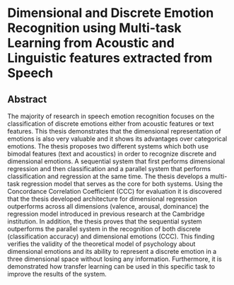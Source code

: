 # Dimensional and Discrete Emotion Recognition using Multi-task Learning from Acoustic and Linguistic features extracted from Speech

## Abstract
The majority of research in speech emotion recognition focuses on the classification
of discrete emotions either from acoustic features or text features. This thesis demonstrates that the dimensional representation of emotions is also very valuable and it shows
its advantages over categorical emotions. The thesis proposes two different systems which
both use bimodal features (text and acoustics) in order to recognize discrete and dimensional emotions. A sequential system that first performs dimensional regression and then
classification and a parallel system that performs classification and regression at the same
time.
The thesis develops a multi-task regression model that serves as the core for both systems. Using the Concordance Correlation Coefficient (CCC) for evaluation it is discovered that the thesis developed architecture for dimensional regression outperforms across
all dimensions (valence, arousal, dominance) the regression model introduced in previous
research at the Cambridge institution. In addition, the thesis proves that the sequential
system outperforms the parallel system in the recognition of both discrete (classification
accuracy) and dimensional emotions (CCC). This finding verifies the validity of the theoretical model of psychology about dimensional emotions and its ability to represent a
discrete emotion in a three dimensional space without losing any information. Furthermore, it is demonstrated how transfer learning can be used in this specific task to improve
the results of the system.
